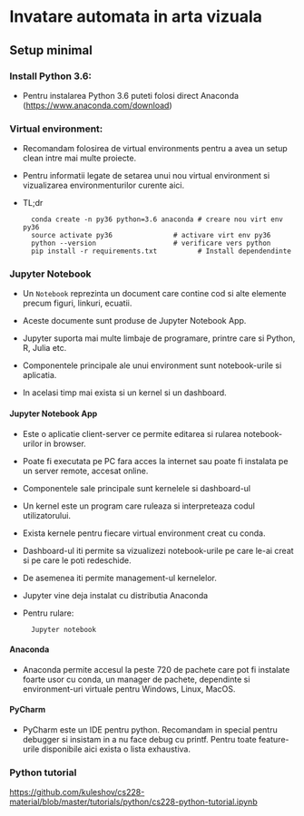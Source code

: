 # Invatare automata in arta vizuala

## Setup minimal
### Install Python 3.6: 
* Pentru instalarea Python 3.6 puteti folosi direct Anaconda (https://www.anaconda.com/download)

### Virtual environment:
* Recomandam folosirea de virtual environments pentru a avea un setup clean intre mai multe proiecte.
* Pentru informatii legate de setarea unui nou virtual environment si vizualizarea environmenturilor curente aici. 
* TL;dr

        conda create -n py36 python=3.6 anaconda # creare nou virt env py36
        source activate py36 			   # activare virt env py36
        python --version  		           # verificare vers python
        pip install -r requirements.txt          # Install dependendinte
     
### Jupyter Notebook 
 
* Un ```Notebook``` reprezinta un document care contine cod si alte elemente precum figuri, linkuri, ecuatii.
* Aceste documente sunt produse de Jupyter Notebook App.
 
* Jupyter suporta mai multe limbaje de programare, printre care si Python, R, Julia etc.
 
* Componentele principale ale unui environment sunt notebook-urile si aplicatia.
* In acelasi timp mai exista si un kernel si un dashboard.
 
#### Jupyter Notebook App
* Este o aplicatie client-server ce permite editarea si rularea notebook-urilor in browser.
* Poate fi executata pe PC fara acces la internet sau poate fi instalata pe un server remote, accesat online.
* Componentele sale principale sunt kernelele si dashboard-ul
* Un kernel este un program care ruleaza si interpreteaza codul utilizatorului. 
* Exista kernele pentru fiecare virtual environment creat cu conda.
* Dashboard-ul iti permite sa vizualizezi notebook-urile pe care le-ai creat si pe care le poti redeschide. 
* De asemenea iti permite management-ul kernelelor.
 
* Jupyter vine deja instalat cu distributia Anaconda
* Pentru rulare: 
	
	    Jupyter notebook
 
#### Anaconda
 
* Anaconda permite accesul la peste 720 de pachete care pot fi instalate foarte usor cu conda, un manager de pachete, dependinte si environment-uri virtuale pentru Windows, Linux, MacOS. 
 
 
#### PyCharm 
* PyCharm este un IDE pentru python. Recomandam in special pentru debugger si insistam in a nu face debug cu printf. Pentru toate feature-urile disponibile aici exista o lista exhaustiva.

### Python tutorial

https://github.com/kuleshov/cs228-material/blob/master/tutorials/python/cs228-python-tutorial.ipynb


